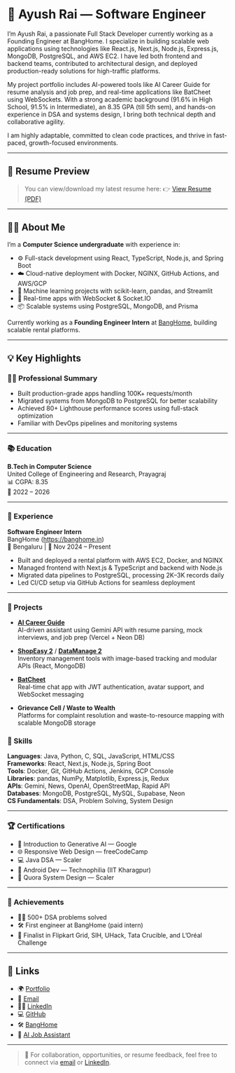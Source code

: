 # 💼 Ayush Rai — Software Engineer

I’m Ayush Rai, a passionate Full Stack Developer currently working as a Founding Engineer at BangHome. I specialize in building scalable web applications using technologies like React.js, Next.js, Node.js, Express.js, MongoDB, PostgreSQL, and AWS EC2. I have led both frontend and backend teams, contributed to architectural design, and deployed production-ready solutions for high-traffic platforms.

My project portfolio includes AI-powered tools like AI Career Guide for resume analysis and job prep, and real-time applications like BatCheet using WebSockets. With a strong academic background (91.6% in High School, 91.5% in Intermediate), an 8.35 GPA (till 5th sem), and hands-on experience in DSA and systems design, I bring both technical depth and collaborative agility.

I am highly adaptable, committed to clean code practices, and thrive in fast-paced, growth-focused environments.

---

## 📄 Resume Preview

> You can view/download my latest resume here:
👉 [View Resume (PDF)](./Software-Enginner_Resume.pdf)

---

## 🧑‍💻 About Me

I’m a **Computer Science undergraduate** with experience in:
- ⚙️ Full-stack development using React, TypeScript, Node.js, and Spring Boot
- ☁️ Cloud-native deployment with Docker, NGINX, GitHub Actions, and AWS/GCP
- 🤖 Machine learning projects with scikit-learn, pandas, and Streamlit
- 💬 Real-time apps with WebSocket & Socket.IO
- 📦 Scalable systems using PostgreSQL, MongoDB, and Prisma

Currently working as a **Founding Engineer Intern** at [BangHome](https://banghome.in), building scalable rental platforms.

---

## 💡 Key Highlights

### 👨‍💻 Professional Summary
- Built production-grade apps handling 100K+ requests/month
- Migrated systems from MongoDB to PostgreSQL for better scalability
- Achieved 80+ Lighthouse performance scores using full-stack optimization
- Familiar with DevOps pipelines and monitoring systems

---

### 📚 Education
**B.Tech in Computer Science**  
United College of Engineering and Research, Prayagraj  
📊 CGPA: 8.35  
📅 2022 – 2026

---

### 🏢 Experience

**Software Engineer Intern**  
BangHome (https://banghome.in)  
📍 Bengaluru | 📅 Nov 2024 – Present

- Built and deployed a rental platform with AWS EC2, Docker, and NGINX
- Managed frontend with Next.js & TypeScript and backend with Node.js
- Migrated data pipelines to PostgreSQL, processing 2K–3K records daily
- Led CI/CD setup via GitHub Actions for seamless deployment

---

### 🔨 Projects

- **[AI Career Guide](https://job-ai-5ojy.vercel.app/)**  
  AI-driven assistant using Gemini API with resume parsing, mock interviews, and job prep (Vercel + Neon DB)

- **[ShopEasy 2](https://dapper-chaja-9ec520.netlify.app/)** / **[DataManage 2](https://singular-pony-9e4314.netlify.app/)**  
  Inventory management tools with image-based tracking and modular APIs (React, MongoDB)

- **[BatCheet](https://clinquant-cupcake-e24d24.netlify.app/)**  
  Real-time chat app with JWT authentication, avatar support, and WebSocket messaging

- **Grievance Cell / Waste to Wealth**  
  Platforms for complaint resolution and waste-to-resource mapping with scalable MongoDB storage


### 🧠 Skills

**Languages**: Java, Python, C, SQL, JavaScript, HTML/CSS  
**Frameworks**: React, Next.js, Node.js, Spring Boot  
**Tools**: Docker, Git, GitHub Actions, Jenkins, GCP Console  
**Libraries**: pandas, NumPy, Matplotlib, Express.js, Redux  
**APIs**: Gemini, News, OpenAI, OpenStreetMap, Rapid API  
**Databases**: MongoDB, PostgreSQL, MySQL, Supabase, Neon  
**CS Fundamentals**: DSA, Problem Solving, System Design

---

### 🏆 Certifications

- 📘 Introduction to Generative AI — Google
- 🌐 Responsive Web Design — freeCodeCamp
- 💻 Java DSA — Scaler
- 📱 Android Dev — Technophilia (IIT Kharagpur)
- 🧠 Quora System Design — Scaler

---

### 🏅 Achievements

- 👨‍💻 500+ DSA problems solved
- 🛠️ First engineer at BangHome (paid intern)
- 🥇 Finalist in Flipkart Grid, SIH, UHack, Tata Crucible, and L’Oréal Challenge

---

## 🔗 Links

- 🌍 [Portfolio](https://spiffy-biscotti-0bc36f.netlify.app/)
- 📧 [Email](mailto:ayushrai803@gmail.com)
- 🧑‍💼 [LinkedIn](https://linkedin.com/in/ayush-rai-7109202b6)
- 💻 [GitHub](https://github.com/ayush123-bit)
- 🛠 [BangHome](https://banghome.in)
- 🎯 [AI Job Assistant](https://job-ai-5ojy.vercel.app/)

---

> 📌 For collaboration, opportunities, or resume feedback, feel free to connect via [email](mailto:ayushrai803@gmail.com) or [LinkedIn](https://linkedin.com/in/ayush-rai-7109202b6).
